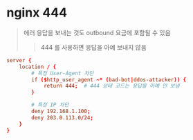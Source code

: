 # nginx 444

> 에러 응답을 보내는 것도 outbound 요금에 포함될 수 있음
>
> > 444 를 사용하면 응답을 아예 보내지 않음

```conf
server {
    location / {
        # 특정 User-Agent 차단
        if ($http_user_agent ~* (bad-bot|ddos-attacker)) {
            return 444;  # 444 상태 코드는 응답을 아예 안 보냄
        }

        # 특정 IP 차단
        deny 192.168.1.100;
        deny 203.0.113.0/24;
    }
}
```
